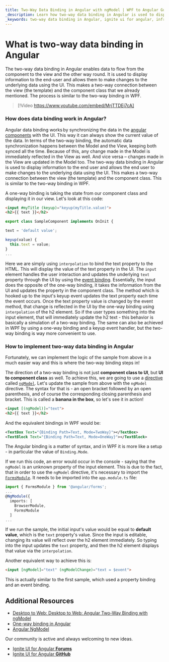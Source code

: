 ```yaml
---
title: Two-Way Data Binding in Angular with ngModel | WPF to Angular Guide | Infragistics
_description: Learn how two-way data binding in Angular is used to display information to the end user and allows them to make changes to the underlying data using the UI. 
_keywords: two-way data binding in Angular, ignite ui for angular, infragistics
---
```


# What is two-way data binding in Angular

The two-way data binding in Angular enables data to flow from the component to the view and the other way round. It is used to display information to the end-user and allows them to make changes to the underlying data using the UI. This makes a two-way connection between the view (the template) and the component class that we already mentioned. The process is similar to the two-way binding in WPF.  

> [!Video https://www.youtube.com/embed/MrjTTDEj7cA]

### How does data binding work in Angular? 

Angular data binding works by synchronizing the data in the [angular components](https://www.infragistics.com/products/ignite-ui-angular) with the UI. This way it can always show the current value of the data. In terms of the two-way binding, the automatic data synchronization happens between the Model and the View, keeping both synced all the time. Because of this, any change made in the Model is immediately reflected in the View as well. And vice versa – changes made in the View are updated in the Model too. 
The two-way data binding in Angular is used to display information to the end user and allows the end user to make changes to the underlying data using the UI. This makes a two-way connection between the view (the template) and the component class. This is similar to the two-way binding in WPF.

A one-way binding is taking the state from our component class and displaying it in our view. Let's look at this code:
```html
<input #myTitle (keyup)="keyup(myTitle.value)">
<h2>{{ text }}</h2>
```
```typescript
export class SampleComponent implements OnInit {

text = 'default value';

keyup(value) {
  this.text = value;
}
...
```
Here we are simply using `interpolation` to bind the text property to the HTML. This will display the value of the text property in the UI. The `input` element handles the user interaction and updates the underlying `text` property through the UI by using the [event binding](angular-events.md). Essentially, the input does the opposite of the one-way binding, it takes the information from the UI and updates the property in the component class. The method which is hooked up to the input's keyup event updates the text property each time the event occurs. Once the text property value is changed by the event method, that change is reflected in the UI by the one-way binding using `interpolation` of the h2 element. So if the user types something into the input element, that will immediately update the h2 text - this behavior is basically a simulation of a two-way binding. The same can also be achieved in WPF by using a one-way binding and a keyup event handler, but the two-way binding is way more convenient to use.

### How to implement two-way data binding in Angular

Fortunately, we can implement the logic of the sample from above in a much easier way and this is where the two-way binding steps in!

The direction of a two-way binding is not just **component class to UI**, but **UI to component class** as well. To achieve this, we are going to use a [directive](https://angular.io/api/core/Directive) called [`ngModel`](https://angular.io/api/forms/NgModel). Let's update the sample from above with the `ngModel` directive. The syntax for that is - an open bracket followed by an open parenthesis, and of course the corresponding closing parenthesis and bracket. This is called a **banana in the box**, so let's see it in action!
```html
<input [(ngModel)]="text">
<h2>{{ text }}</h2>
```
And the equivalent bindings in WPF would be:
```xml
<TextBox Text="{Binding Path=Text, Mode=TwoWay}"></TextBox>
<TextBlock Text="{Binding Path=Text, Mode=OneWay}"></TextBlock>
```
The Angular binding is a matter of syntax, and in WPF it is more like a setup - in particular the value of `Binding.Mode`.

If we run this code, an error would occur in the console - saying that the `ngModel` is an unknown property of the input element. This is due to the fact, that in order to use the `ngModel` directive, it's necessary to import the [`FormsModule`](https://angular.io/api/forms/FormsModule). It needs to be imported into the `app.module.ts` file:
```typescript
import { FormsModule } from '@angular/forms';
...
@NgModule({
  imports: [
    BrowserModule,
    FormsModule
  ]
...
``` 
If we run the sample, the initial input's value would be equal to **default value**, which is the `text` property's value. Since the input is editable, changing its value will reflect over the h2 element immediately. So typing into the input updates the `text` property, and then the h2 element displays that value via the `interpolation`.

Another equivalent way to achieve this is:
```html
<input [ngModel]="text" (ngModelChange)="text = $event">
```
This is actually similar to the first sample, which used a property binding and an event binding.


## Additional Resources
* [Desktop to Web: Desktop to Web: Angular Two-Way Binding with ngModel](https://www.youtube.com/watch?v=MrjTTDEj7cA&list=PLG8rj6Rr0BU-AqcJMuwggKy0GMIkjkt3j)
* [One-way binding in Angular](one-way-binding.md)
* [Angular NgModel](https://angular.io/api/forms/NgModel)

<div class="divider--half"></div>
Our community is active and always welcoming to new ideas.

* [Ignite UI for Angular **Forums**](https://www.infragistics.com/community/forums/f/ignite-ui-for-angular)
* [Ignite UI for Angular **GitHub**](https://github.com/IgniteUI/igniteui-angular)
